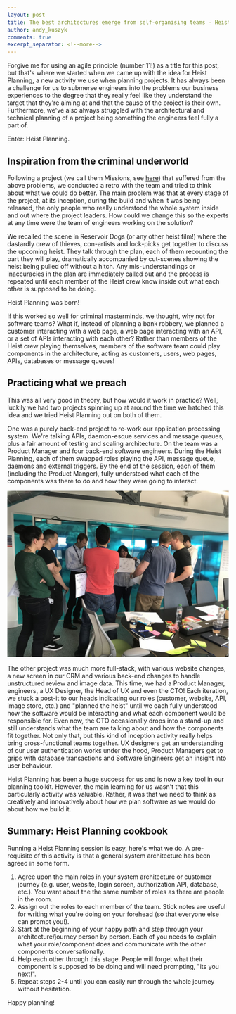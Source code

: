 ```yaml
---
layout: post
title: The best architectures emerge from self-organising teams - Heist Planning
author: andy_kuszyk
comments: true
excerpt_separator: <!--more-->
---
```


Forgive me for using an agile principle (number 11!) as a title for this post, but that's where we started when we came up with the idea for Heist Planning, a new activity we use when planning projects. It has always been a challenge for us to submerse engineers into the problems our business experiences to the degree that they really feel like they understand the target that they're aiming at and that the cause of the project is their own. Furthermore, we've also always struggled with the architectural and technical planning of a project being something the engineers feel fully a part of.

Enter: Heist Planning.
<!--more-->

## Inspiration from the criminal underworld
Following a project (we call them Missions, see [here](https://tech.carfinance247.co.uk/how-to-facilitate-engineering-engagement-and-team-discussions/)) that suffered from the above problems, we conducted a retro with the team and tried to think about what we could do better. The main problem was that at every stage of the project, at its inception, during the build and when it was being released, the only people who really understood the whole system inside and out where the project leaders. How could we change this so the experts at any time were the team of engineers working on the solution?

We recalled the scene in Reservoir Dogs (or any other heist film!) where the dastardly crew of thieves, con-artists and lock-picks get together to discuss the upcoming heist. They talk through the plan, each of them recounting the part they will play, dramatically accompanied by cut-scenes showing the heist being pulled off without a hitch. Any mis-understandings or inaccuracies in the plan are immediately called out and the process is repeated until each member of the Heist crew know inside out what each other is supposed to be doing.

Heist Planning was born!

If this worked so well for criminal masterminds, we thought, why not for software teams? What if, instead of planning a bank robbery, we planned a customer interacting with a web page, a web page interacting with an API, or a set of APIs interacting with each other? Rather than members of the Heist crew playing themselves, members of the software team could play components in the architecture, acting as customers, users, web pages, APIs, databases or message queues!

## Practicing what we preach
This was all very good in theory, but how would it work in practice? Well, luckily we had two projects spinning up at around the time we hatched this idea and we tried Heist Planning out on both of them.

One was a purely back-end project to re-work our application processing system. We're talking APIs, daemon-esque services and message queues, plus a fair amount of testing and scaling architecture. On the team was a Product Manager and four back-end software engineers. During the Heist Planning, each of them swapped roles playing the API, message queue, daemons and external triggers. By the end of the session, each of them (including the Product Manger), fully understood what each of the components was there to do and how they were going to interact.

![Heist Planning](../images/heist-planning.JPG)

The other project was much more full-stack, with various website changes, a new screen in our CRM and various back-end changes to handle unstructured review and image data. This time, we had a Product Manager, engineers, a UX Designer, the Head of UX and even the CTO! Each iteration, we stuck a post-it to our heads indicating our roles (customer, website, API, image store, etc.) and "planned the heist" until we each fully understood how the software would be interacting and what each component would be responsible for. Even now, the CTO occasionally drops into a stand-up and still understands what the team are talking about and how the components fit together. Not only that, but this kind of inception activity really helps bring cross-functional teams together. UX designers get an understanding of our user authentication works under the hood, Product Managers get to grips with database transactions and Software Engineers get an insight into user behaviour.

Heist Planning has been a huge success for us and is now a key tool in our planning toolkit. However, the main learning for us wasn't that this particularly activity was valuable. Rather, it was that we need to think as creatively and innovatively about how we plan software as we would do about how we build it.

## Summary: Heist Planning cookbook
Running a Heist Planning session is easy, here's what we do. A pre-requisite of this activity is that a general system architecture has been agreed in some form.

1. Agree upon the main roles in your system architecture or customer journey (e.g. user, website, login screen, authorization API, database, etc.). You want about the the same number of roles as there are people in the room.
2. Assign out the roles to each member of the team. Stick notes are useful for writing what you're doing on your forehead (so that everyone else can prompt you!).
3. Start at the beginning of your happy path and step through your architecture/journey person by person. Each of you needs to explain what your role/component does and communicate with the other components conversationally.
4. Help each other through this stage. People will forget what their component is supposed to be doing and will need prompting, "its you next!".
5. Repeat steps 2-4 until you can easily run through the whole journey without hesitation.

Happy planning!

